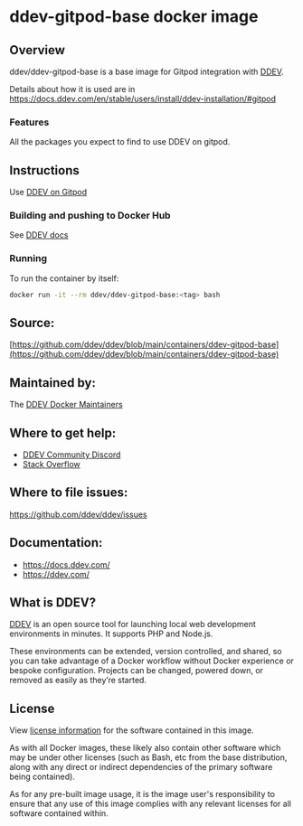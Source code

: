 # ddev-gitpod-base docker image

## Overview

ddev/ddev-gitpod-base is a base image for Gitpod integration with [DDEV](https://github.com/ddev/ddev).

Details about how it is used are in https://docs.ddev.com/en/stable/users/install/ddev-installation/#gitpod

### Features

All the packages you expect to find to use DDEV on gitpod.

## Instructions

Use [DDEV on Gitpod](https://docs.ddev.com/en/stable/users/install/ddev-installation/#gitpod)

### Building and pushing to Docker Hub

See [DDEV docs](https://docs.ddev.com/en/stable/developers/release-management/#pushing-docker-images-with-the-github-actions-workflow)

### Running

To run the container by itself:

```bash
docker run -it --rm ddev/ddev-gitpod-base:<tag> bash
```

## Source:

[https://github.com/ddev/ddev/blob/main/containers/ddev-gitpod-base](https://github.com/ddev/ddev/blob/main/containers/ddev-gitpod-base)

## Maintained by:

The [DDEV Docker Maintainers](https://github.com/ddev)

## Where to get help:

* [DDEV Community Discord](https://ddev.com/s/discord)
* [Stack Overflow](https://stackoverflow.com/questions/tagged/ddev)

## Where to file issues:

https://github.com/ddev/ddev/issues

## Documentation:

* https://docs.ddev.com/
* https://ddev.com/

## What is DDEV?

[DDEV](https://github.com/ddev/ddev) is an open source tool for launching local web development environments in minutes. It supports PHP and Node.js.

These environments can be extended, version controlled, and shared, so you can take advantage of a Docker workflow without Docker experience or bespoke configuration. Projects can be changed, powered down, or removed as easily as they’re started.

## License

View [license information](https://github.com/ddev/ddev/blob/main/LICENSE) for the software contained in this image.

As with all Docker images, these likely also contain other software which may be under other licenses (such as Bash, etc from the base distribution, along with any direct or indirect dependencies of the primary software being contained).

As for any pre-built image usage, it is the image user's responsibility to ensure that any use of this image complies with any relevant licenses for all software contained within.
